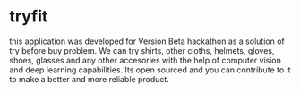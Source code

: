 # tryfit

this application was developed for Version Beta hackathon as a solution of try before buy problem. We can try shirts, other cloths, helmets, gloves, shoes, glasses and any other accesories with the help of computer vision and deep learning capabilities. Its open sourced and you can contribute to it to make a better and more reliable product.
